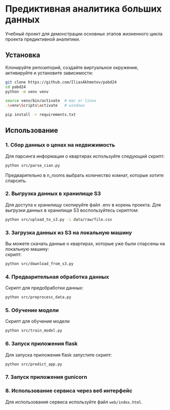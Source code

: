 # Предиктивная аналитика больших данных

Учебный проект для демонстрации основных этапов жизненного цикла проекта предиктивной аналитики.  

## Установка 

Клонируйте репозиторий, создайте виртуальное окружение, активируйте и установите зависимости:  

```sh
git clone https://github.com/IliasAkhmetov/pabd24
cd pabd24
python -m venv venv

source venv/bin/activate  # mac or linux
.\venv\Scripts\activate   # windows

pip install -r requirements.txt
```

## Использование

### 1. Сбор данных о ценах на недвижимость 
Для парсинга информации о квартирах используйте следующий скрипт:  
``` bash 
python src/parse_cian.py 
```
Предварительно в n_rooms выбрать количество комнат, которые хотите спарсить. 

### 2. Выгрузка данных в хранилище S3 
Для доступа к хранилищу скопируйте файл .env в корень проекта.
Для выгрузки данных в хранилище S3 воспользуйтесь скриптом:

``` bash 
python src/upload_to_s3.py -i data/raw/file.csv 
```

### 3. Загрузка данных из S3 на локальную машину  
Вы можете скачать данные о квартирах, которые уже были спарсены на локальную машину:  
скрипт:

``` bash
python src/download_from_s3.py
```

### 4. Предварительная обработка данных
Скрипт для предобработки данных:  

``` bash
python src/preprocess_data.py
```

### 5. Обучение модели 
Скрипт для обучения модели

```bash 
python src/train_model.py
```
### 6. Запуск приложения flask 
Для запуска приложения flask запустите скрипт:

```bash 
python src/predict_app.py
```

### 7. Запуск приложения gunicorn


### 8. Использование сервиса через веб интерфейс

Для использования сервиса используйте файл `web/index.html`.